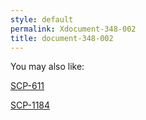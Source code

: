 ```yaml
---
style: default
permalink: Xdocument-348-002
title: document-348-002
---
```

You may also like:

[SCP-611](http://scp-wiki.net/scp-611)

[SCP-1184](http://scp-wiki.net/scp-1184)
